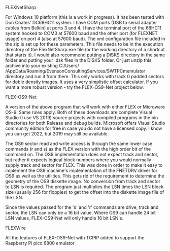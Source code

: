 FLEXNetSharp

  For Windows 10 platform (this is a work in progress). It has been tested with Don Coates' DC68HC11 system. I have COM ports (USB to serial adapter cables from Belkin) at ports 3 and 4. I have the terminal port of the 68HC11 system hooked to COM3 at 57600 baud and the other port (for FLEXNET usage) on port 4 (also at 57600 baud). The xml configuration file included in the zip is set up for these parameters. This file needs to be in the execution directory of the FlexNetSharp.exe file (or the working directory of a shortcut that starts it). I would also recommend putting a DISKS directory in the same folder and putting your .dsk files in the DISKS folder. Or just unzip this archive into your existing C:/Users/ /AppData/Roaming/EvensonConsultingServices/SWTPCmemulator directory and run it from there. This only works with track 0 padded sectors for doble density images. It uses a very simplistic offset calculator. If you want a more robust version - try the FLEX-OS9-Net project below.

FLEX-OS9-Net

  A version of the above program that will work with either FLEX or Microware OS-9. Same rules apply. Both of these downloads are complete Visual Studio (I use VS 2019) source projects with compiled programs in the bin directories for both Release and debug builds. Microsoft offers Visual Studio community edition for free in case you do not have a licensed copy. I know you can get 2022, but 2019 may still be available.
  
  The OS9 sector read and write access is through the same lower case commands (r and s) as the FLEX version with the high order bit of the command on. The OS9 implementation does not expect track and sector, but rather it expects logical block numbers where you would normally supply track and sector for FLEX. This was done in order to make it easy to implement the OS9 machine's implementation of the FNETDRV driver for OS9 as well as the utilities. This gets rid of the requirement to determine the geometry of the OS9 diskette image. No conversion from track and sector to LSN is required. The program just multiplies the LSN times the LSN block size (usually 256 for floppies) to get the offset into the diskette image file of the LSN.
  
  Since the values passed for the 's' and 'r' commands are drive, track and sector, the LSN can only be a 16 bit value. Where OS9 can handle 24 bit LSN values, FLEX-OS9-Net will only handle 16 bit LSN's.
  
FLEXWire

  All the features of FLEX-OS9-Net with TCPIP added to support the Raspberry Pi pico 6800 emulator
